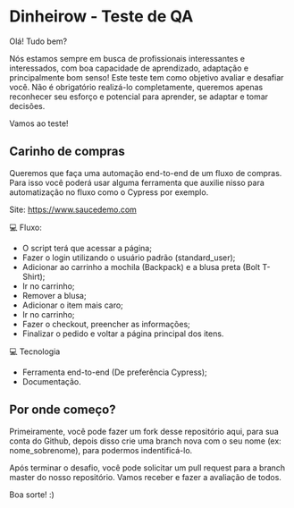 # Dinheirow - Teste de QA

Olá! Tudo bem?

Nós estamos sempre em busca de profissionais interessantes e interessados, com boa capacidade de aprendizado, adaptação e principalmente bom senso!
Este teste tem como objetivo avaliar e desafiar você. Não é obrigatório realizá-lo completamente, queremos apenas reconhecer seu esforço e potencial para aprender, se adaptar e tomar decisões.

Vamos ao teste!

## Carinho de compras

Queremos que faça uma automação end-to-end de um fluxo de compras. Para isso você poderá usar alguma ferramenta que auxilie nisso para automatização no fluxo como o Cypress por exemplo.

Site: https://www.saucedemo.com

💻 Fluxo:
- O script terá que acessar a página;
- Fazer o login utilizando o usuário padrão (standard_user);
- Adicionar ao carrinho a mochila (Backpack) e a blusa preta (Bolt T-Shirt);
- Ir no carrinho;
- Remover a blusa;
- Adicionar o item mais caro;
- Ir no carrinho;
- Fazer o checkout, preencher as informações;
- Finalizar o pedido e voltar a página principal dos itens.

💻 Tecnologia
- Ferramenta end-to-end (De preferência Cypress);
- Documentação.

## Por onde começo?
Primeiramente, você pode fazer um fork desse repositório aqui, para sua conta do Github, depois disso crie uma branch nova com o seu nome (ex: nome_sobrenome), para podermos indentificá-lo.

Após terminar o desafio, você pode solicitar um pull request para a branch master do nosso repositório. Vamos receber e fazer a avaliação de todos.

Boa sorte! :)

